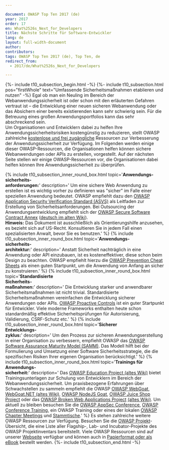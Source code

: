 ```yaml
---

document: OWASP Top Ten 2017 (de)
year: 2017
order: 17
en: What%2526s_Next_for_Developers
title: Nächste Schritte für Software-Entwickler
lang: de
layout: full-width-document
author:
contributors:
tags: OWASP Top Ten 2017 (de), Top Ten, de
redirect_from:
  - 2017/de/What%2526s_Next_for_Developers

---
```


{%- include t10_subsection_begin.html -%}
{%- include t10_subsection.html pos="firstWhole" text="Umfassende Sicherheitsmaßnahmen etablieren und nutzen" -%}
Egal ob man ein Neuling im Bereich der Webanwendungssicherheit ist oder schon mit den erläuterten Gefahren vertraut ist – die Entwicklung einer neuen sicheren Webanwendung oder das Absichern einer bereits existierenden kann sehr schwierig sein. Für die Betreuung eines großen Anwendungsportfolios kann das sehr abschreckend sein.<br>
Um Organisationen und Entwicklern dabei zu helfen Ihre Anwendungssicherheitsrisiken kostengünstig zu reduzieren, stellt OWASP zahlreiche <u>kostenlose und frei zugängliche</u> Ressourcen zur Verbesserung der Anwendungssicherheit zur Verfügung. Im Folgenden werden einige dieser OWASP-Ressourcen, die Organisationen helfen können sichere Webanwendungen oder APIs zu erstellen, vorgestellt. Auf der nächsten Seite stellen wir einige OWASP-Ressourcen vor, die Organisationen dabei helfen können Ihre Anwendungssicherheit zu überprüfen.
<br>

{% include t10_subsection_inner_round_box.html
   topic='**Anwendungs-<br>sicherheits-<br>anforderungen:**'
   description='
       Um eine sichere Web Anwendung zu erstellen ist es wichtig vorher zu definieren was "sicher" im Falle einer speziellen Anwendung bedeutet. OWASP empfiehlt dazu den [OWASP Application Security Verification Standard (ASVS)](/www-project-application-security-verification-standard) als Leitfaden zur Erstellung von Sicherheitsanforderungen. Bei Outsourcing der Anwendungsentwicklung empfiehlt sich der [OWASP Secure Software Contract Annex](/www-community/OWASP_Secure_Software_Contract_Annex) ([deutsch im alten Wiki](https://wiki.owasp.org/index.php/OWASP_Secure_Software_Contract_Annex_German)).<br><b>Hinweis:</b> Das Dokument ist ausschließlich als Orientierungshilfe anzusehen, es bezieht sich auf US-Recht. Konsultieren Sie in jedem Fall einen spezialisierten Anwalt, bevor Sie es benutzen.'
%}
{% include t10_subsection_inner_round_box.html
   topic='**Anwendungs-<br>sicherheits-<br>architektur:**'
   description='
       Anstatt Sicherheit nachträglich in eine Anwendung oder API einzubauen, ist es kosteneffektiver, diese schon beim Design zu beachten. OWASP empfiehlt hierzu die [OWASP Prevention Cheat Sheets](/www-project-cheat-sheets) als einen guten Startpunkt, um die Anwendung von Anfang an sicher zu konstruieren.'
%}
{% include t10_subsection_inner_round_box.html
   topic='**Standardisierte<br>Sicherheits-<br>maßnahmen:**'
   description='
       Die Entwicklung starker und anwendbarer Sicherheitsmaßnahmen ist nicht trivial. Standardisierte Sicherheitsmaßnahmen vereinfachen die Entwicklung sicherer Anwendungen oder APIs. [OWASP Proactive Controls](www-project-proactive-controls) ist ein guter Startpunkt für Entwickler. Viele moderne Frameworks enthalten heute schon standardmäßig effektive Sicherheitsprüfungen für Autorisierung, Validierung, CSRF-Schutz etc.'
%}
{% include t10_subsection_inner_round_box.html
   topic='**Sicherer<br>Entwicklungs-<br>zyklus:**'
   description='
       Um den Prozess zur sicheren Anwendungserstellung in einer Organisation zu verbessern, empfiehlt OWASP das [OWASP Software Assurance Maturity Model (SAMM)](/www-project-samm).  Das Modell hilft bei der Formulierung und Umsetzung einer Software Sicherheitsstrategie, die die spezifischen Risiken Ihrer eigenen Organisation berücksichtigt.'
%}
{% include t10_subsection_inner_round_box.html
   topic='**Trainings für<br>Anwendungs-<br>sicherheit:**'
   description='
       Das [OWASP Education Project (altes Wiki)](https://wiki.owasp.org/index.php/Category:OWASP_Education_Project) bietet Trainingsunterlagen zur Schulung von Entwicklern im Bereich der Webanwendungssicherheit. Um praxisbezogene Erfahrungen über Schwachstellen zu sammeln empfiehlt die OWASP [OWASP WebGoat](/www-project-webgoat), [WebGoat.NET (altes Wiki)](https://wiki.owasp.org/index.php/Category:OWASP_WebGoat.NET),  [OWASP NodeJS Goat](www-project-node.js-goat/), [OWASP Juice Shop Project](/www-project-juice-shop) oder das [OWASP Broken Web Applications Project](/www-project-broken-web-applications) [(altes Wiki)](https://wiki.owasp.org/index.php/OWASP_Broken_Web_Applications_Project). Um aktuell zu bleiben besuchen Sie die [OWASP AppSec Conference](/events), [OWASP Conference Training](/events), ein OWASP Training oder eines der lokalen [OWASP Chapter Meetings](/chapters) und [Stammtische](/www-chapter-germany/stammtische).'
%}
Es stehen zahlreiche weitere OWASP Ressourcen zur Verfügung. Besuchen Sie die [OWASP Projekt](/projects)-Übersicht, die eine Liste aller Flagship-, Lab- und Incubator-Projekte des OWASP Projektinventars bereitstellt. Viele OWASP Ressourcen sind auf unserer [Webseite](https:/owasp.org/) verfügbar und können auch in [Papierformat oder als eBook](https://stores.lulu.com/owasp) bestellt werden.
{%- include t10_subsection_end.html -%}
